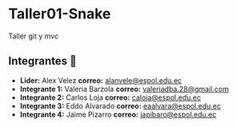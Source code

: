 # Taller01-Snake
Taller git y mvc

## Integrantes 🎯
* **Lider:** Alex Velez **correo:** alanvele@espol.edu.ec
* **Integrante 1:** Valeria Barzola **correo:** valeriadba.28@gmail.com
* **Integrante 2:** Carlos Loja **correo:** caloja@espol.edu.ec
* **Integrante 3:** Eddo Alvarado **correo:** eaalvara@espol.edu.ec
* **Integrante 4:** Jaime Pizarro **correo:** japibaro@espol.edu.ec
